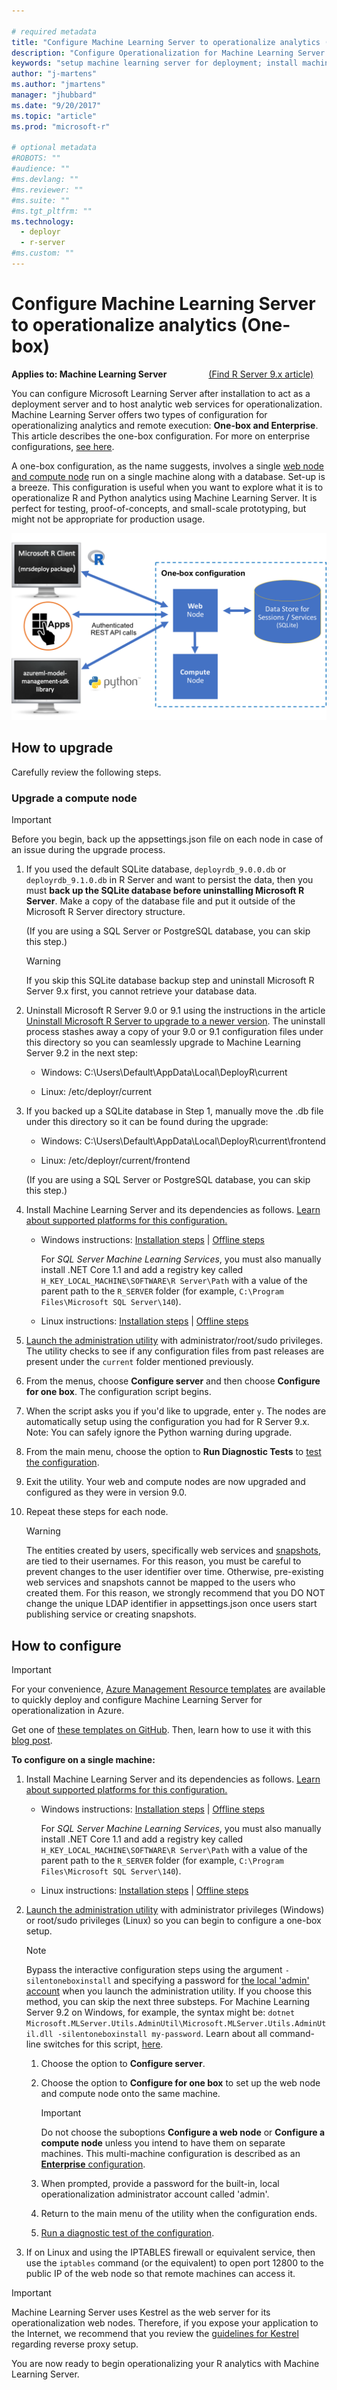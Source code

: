 ```yaml
---

# required metadata
title: "Configure Machine Learning Server to operationalize analytics (one-box) - Machine Learning Server | Microsoft Docs"
description: "Configure Operationalization for Machine Learning Server "
keywords: "setup machine learning server for deployment; install machine learning server for deploying"
author: "j-martens"
ms.author: "jmartens"
manager: "jhubbard"
ms.date: "9/20/2017"
ms.topic: "article"
ms.prod: "microsoft-r"

# optional metadata
#ROBOTS: ""
#audience: ""
#ms.devlang: ""
#ms.reviewer: ""
#ms.suite: ""
#ms.tgt_pltfrm: ""
ms.technology:
  - deployr
  - r-server
#ms.custom: ""
---
```


# Configure Machine Learning Server to operationalize analytics (One-box)

**Applies to:  Machine Learning Server** &nbsp;&nbsp;&nbsp;&nbsp;&nbsp;&nbsp;&nbsp;&nbsp;&nbsp;&nbsp;&nbsp;&nbsp;&nbsp;&nbsp;&nbsp;&nbsp;[(Find R Server 9.x article)](../install/operationalize-r-server-one-box-config.md)

You can configure Microsoft Learning Server after installation to act as a deployment server and to host analytic web services for operationalization. Machine Learning Server offers two types of configuration for operationalizing analytics and remote execution: **One-box and Enterprise**. This article describes the one-box configuration. For more on enterprise configurations, [see here](operationalize-machine-learning-server-one-box.md).

A one-box configuration, as the name suggests, involves a single [web node and compute node](../operationalize/configure-start-for-administrators.md#configure-server-for-operationalization) run on a single machine along with a database. Set-up is a breeze. This configuration is useful when you want to explore what it is to operationalize R and Python analytics using Machine Learning Server. It is perfect for testing, proof-of-concepts, and small-scale prototyping, but might not be appropriate for production usage. 

![One-box configuration](./media/configure-machine-learning-server-one-box/setup-onebox.png)

## How to upgrade 



Carefully review the following steps.

### Upgrade a compute node

>[!IMPORTANT]
>Before you begin, back up the appsettings.json file on each node in case of an issue during the upgrade process.

1. If you used the default SQLite database, `deployrdb_9.0.0.db` or `deployrdb_9.1.0.db` in R Server and want to persist the data, then you must **back up the SQLite database before uninstalling Microsoft R Server**. Make a copy of the database file and put it outside of the Microsoft R Server directory structure. 

   (If you are using a SQL Server or PostgreSQL database, you can skip this step.)

   >[!Warning]
   >If you skip this SQLite database backup step and uninstall Microsoft R Server 9.x first, you cannot retrieve your database data.

1. Uninstall Microsoft R Server 9.0 or 9.1 using the instructions in the article [Uninstall Microsoft R Server to upgrade to a newer version](r-server-install-uninstall-upgrade.md). The uninstall process stashes away a copy of your 9.0 or 9.1 configuration files under this directory so you can seamlessly upgrade to Machine Learning Server 9.2 in the next step:
   
   + Windows: C:\Users\Default\AppData\Local\DeployR\current

   + Linux: /etc/deployr/current

1. If you backed up a SQLite database in Step 1, manually move the .db file under this directory so it can be found during the upgrade:
   + Windows: C:\Users\Default\AppData\Local\DeployR\current\frontend

   + Linux: /etc/deployr/current/frontend

   (If you are using a SQL Server or PostgreSQL database, you can skip this step.)

1. Install Machine Learning Server and its dependencies as follows. [Learn about supported platforms for this configuration.](../operationalize/configure-start-for-administrators.md#configure-server-for-operationalization)

   + Windows instructions: [Installation steps](r-server-install-windows.md) | [Offline steps](r-server-install-windows-offline.md)
      
     For _SQL Server Machine Learning Services_, you must also manually install .NET Core 1.1 and add a registry key called `H_KEY_LOCAL_MACHINE\SOFTWARE\R Server\Path` with a value of the parent path to the `R_SERVER` folder (for example, `C:\Program Files\Microsoft SQL Server\140`).

   + Linux instructions: [Installation steps](r-server-install-linux-server.md) | [Offline steps](r-server-install-linux-offline.md)

1. [Launch the administration utility](../operationalize/configure-use-admin-utility.md#launch) with administrator/root/sudo privileges. The utility checks to see if any configuration files from past releases are present under the `current` folder mentioned previously.

1. From the menus, choose **Configure server** and then choose **Configure for one box**. The configuration script begins.

1. When the script asks you if you'd like to upgrade, enter `y`. The nodes are automatically setup using the configuration you had for R Server 9.x. Note: You can safely ignore the Python warning during upgrade.

1. From the main menu, choose the option to **Run Diagnostic Tests** to [test the configuration](../operationalize/configure-run-diagnostics.md).

1. Exit the utility. Your web and compute nodes are now upgraded and configured as they were in version 9.0.

1. Repeat these steps for each node.

   >[!WARNING]
   >The entities created by users, specifically web services and [snapshots](../r/how-to-execute-code-remotely.md#snapshot), are tied to their usernames. For this reason, you must be careful to prevent changes to the user identifier over time. Otherwise, pre-existing web services and snapshots cannot be mapped to the users who created them. For this reason, we strongly recommend that you DO NOT change the unique LDAP identifier in appsettings.json once users start publishing service or creating snapshots. 



<a name="onebox"></a>

## How to configure

>[!Important]
>For your convenience, [Azure Management Resource templates](https://docs.microsoft.com/en-us/azure/azure-resource-manager/resource-group-overview#template-deployment) are available to quickly deploy and configure Machine Learning Server for operationalization in Azure.
>
>Get one of [these templates on GitHub](https://github.com/Microsoft/microsoft-r/tree/master/rserver-arm-templates). Then, learn how to use it with this [blog post](https://blogs.msdn.microsoft.com/rserver/2017/05/14/configuring-r-server-to-operationalize-analytics-using-arm-templates/).

**To configure on a single machine:**

1. Install Machine Learning Server and its dependencies as follows. [Learn about supported platforms for this configuration.](../operationalize/configure-start-for-administrators.md#configure-server-for-operationalization)

   + Windows instructions: [Installation steps](r-server-install-windows.md) | [Offline steps](r-server-install-windows-offline.md)
      
     For _SQL Server Machine Learning Services_, you must also manually install .NET Core 1.1 and add a registry key called `H_KEY_LOCAL_MACHINE\SOFTWARE\R Server\Path` with a value of the parent path to the `R_SERVER` folder (for example, `C:\Program Files\Microsoft SQL Server\140`).

   + Linux instructions: [Installation steps](r-server-install-linux-server.md) | [Offline steps](r-server-install-linux-offline.md)

1. [Launch the administration utility](../operationalize/configure-use-admin-utility.md#launch) with administrator privileges (Windows) or root/sudo privileges (Linux) so you can begin to configure a one-box setup.

    >[!NOTE]
    >Bypass the interactive configuration steps using the argument `-silentoneboxinstall` and specifying a password for [the local 'admin' account](../deployr/../operationalize/configure-authentication.md#local) when you launch the administration utility. If you choose this method, you can skip the next three substeps. For Machine Learning Server 9.2 on Windows, for example, the syntax might be: 
    `dotnet Microsoft.MLServer.Utils.AdminUtil\Microsoft.MLServer.Utils.AdminUtil.dll -silentoneboxinstall my-password`. Learn about all command-line switches for this script, [here](../operationalize/configure-use-admin-utility.md#switch).

    1. Choose the option to **Configure server**.

    1. Choose the option to **Configure for one box** to set up the web node and compute node onto the same machine.

       >[!IMPORTANT]
       > Do not choose the suboptions **Configure a web node** or **Configure a compute node** unless you intend to have them on separate machines. This multi-machine configuration is described as an [**Enterprise** configuration](configure-machine-learning-server-enterprise.md).

    1. When prompted, provide a password for the built-in, local operationalization administrator account called 'admin'.

    1. Return to the main menu of the utility when the configuration ends.

    1. [Run a diagnostic test of the configuration](../operationalize/configure-run-diagnostics.md).

1. If on Linux and using the IPTABLES firewall or equivalent service, then use the `iptables` command (or the equivalent) to open port 12800 to the public IP of the web node so that remote machines can access it.

>[!Important]
>Machine Learning Server uses Kestrel as the web server for its operationalization web nodes. Therefore, if you expose your application to the Internet, we recommend that you review the [guidelines for Kestrel](https://docs.microsoft.com/en-us/aspnet/core/fundamentals/servers/kestrel) regarding reverse proxy setup.

You are now ready to begin operationalizing your R analytics with Machine Learning Server.